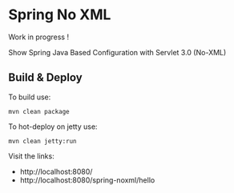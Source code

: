 Spring No XML
=============

Work in progress !

Show Spring Java Based Configuration with Servlet 3.0 (No-XML)

Build & Deploy
--------------
To build use:

    mvn clean package

To hot-deploy on jetty use:

    mvn clean jetty:run

Visit the links:

* http://localhost:8080/
* http://localhost:8080/spring-noxml/hello